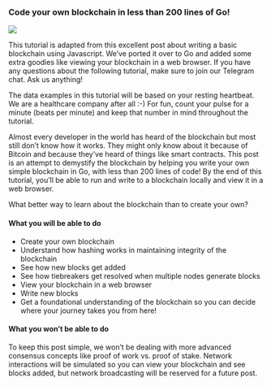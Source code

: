 ### Code your own blockchain in less than 200 lines of Go!

![](https://cdn-images-1.medium.com/max/800/1*Elzguv8ycXYcphhD7M95hQ.jpeg)


This tutorial is adapted from this excellent post about writing a basic blockchain using Javascript. We’ve ported it over to Go and added some extra goodies like viewing your blockchain in a web browser. If you have any questions about the following tutorial, make sure to join our Telegram chat. Ask us anything!

The data examples in this tutorial will be based on your resting heartbeat. We are a healthcare company after all :-) For fun, count your pulse for a minute (beats per minute) and keep that number in mind throughout the tutorial.

Almost every developer in the world has heard of the blockchain but most still don’t know how it works. They might only know about it because of Bitcoin and because they’ve heard of things like smart contracts. This post is an attempt to demystify the blockchain by helping you write your own simple blockchain in Go, with less than 200 lines of code! By the end of this tutorial, you’ll be able to run and write to a blockchain locally and view it in a web browser.

What better way to learn about the blockchain than to create your own?



#### What you will be able to do

- Create your own blockchain
- Understand how hashing works in maintaining integrity of the blockchain
- See how new blocks get added
- See how tiebreakers get resolved when multiple nodes generate blocks
- View your blockchain in a web browser
- Write new blocks
- Get a foundational understanding of the blockchain so you can decide where your journey takes you from here!


#### What you won’t be able to do

To keep this post simple, we won’t be dealing with more advanced consensus concepts like proof of work vs. proof of stake. Network interactions will be simulated so you can view your blockchain and see blocks added, but network broadcasting will be reserved for a future post.


